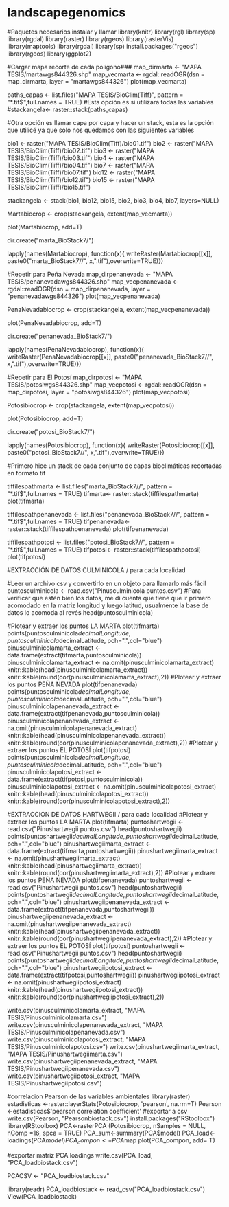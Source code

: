 # landscapegenomics
#Paquetes necesarios instalar y llamar 
library(knitr)
library(rgl)
library(sp)
library(rgdal)
library(raster)
library(rgeos)
library(rasterVis)
library(maptools)
library(rgdal)
library(sp)
install.packages("rgeos")
library(rgeos)
library(ggplot2)

#Cargar mapa recorte de cada polígono###
map_dirmarta <- "MAPA TESIS/martawgs844326.shp"
map_vecmarta <- rgdal::readOGR(dsn = map_dirmarta, layer = "martawgs844326")
plot(map_vecmarta)

paths_capas <- list.files("MAPA TESIS/BioClim(Tiff)",
                          pattern = "*.tif$",full.names = TRUE)
#Esta opción es si utilizara todas las variables 
#stackangela<- raster::stack(paths_capas)

#Otra opción es llamar capa por capa y hacer un stack, esta es la opción que utilicé ya que solo nos quedamos con las siguientes variables

bio1 <- raster("MAPA TESIS/BioClim(Tiff)/bio01.tif")
bio2 <- raster("MAPA TESIS/BioClim(Tiff)/bio02.tif")
bio3 <- raster("MAPA TESIS/BioClim(Tiff)/bio03.tif")
bio4 <- raster("MAPA TESIS/BioClim(Tiff)/bio04.tif")
bio7 <- raster("MAPA TESIS/BioClim(Tiff)/bio07.tif")
bio12 <- raster("MAPA TESIS/BioClim(Tiff)/bio12.tif")
bio15 <- raster("MAPA TESIS/BioClim(Tiff)/bio15.tif")


stackangela <- stack(bio1, bio12, bio15, bio2, bio3, bio4, bio7, layers=NULL)

Martabiocrop <-  crop(stackangela, extent(map_vecmarta))


plot(Martabiocrop, add=T)


dir.create("marta_BioStack7/")

lapply(names(Martabiocrop), function(x){
  writeRaster(Martabiocrop[[x]], paste0("marta_BioStack7//",
                                         x,".tif"),overwrite=TRUE)})

#Repetir para Peña Nevada
map_dirpenanevada <- "MAPA TESIS/penanevadawgs844326.shp"
map_vecpenanevada <- rgdal::readOGR(dsn = map_dirpenanevada, layer = "penanevadawgs844326")
plot(map_vecpenanevada)


PenaNevadabiocrop <-  crop(stackangela, extent(map_vecpenanevada))


plot(PenaNevadabiocrop, add=T)


dir.create("penanevada_BioStack7/")

lapply(names(PenaNevadabiocrop), function(x){
  writeRaster(PenaNevadabiocrop[[x]], paste0("penanevada_BioStack7//",
                                        x,".tif"),overwrite=TRUE)})
                                        
#Repetir para El Potosí
map_dirpotosi <- "MAPA TESIS/potosiwgs844326.shp"
map_vecpotosi <- rgdal::readOGR(dsn = map_dirpotosi, layer = "potosiwgs844326")
plot(map_vecpotosi)


Potosibiocrop <-  crop(stackangela, extent(map_vecpotosi))

plot(Potosibiocrop, add=T)

dir.create("potosi_BioStack7/")

lapply(names(Potosibiocrop), function(x){
  writeRaster(Potosibiocrop[[x]], paste0("potosi_BioStack7//",
                                              x,".tif"),overwrite=TRUE)})
                                              
                                              
#Primero hice un stack de cada conjunto de capas bioclimáticas recortadas en formato tif 

tiffilespathmarta <- list.files("marta_BioStack7//", 
                           pattern = "*.tif$",full.names = TRUE)
tifmarta<- raster::stack(tiffilespathmarta)
plot(tifmarta)

tiffilespathpenanevada <- list.files("penanevada_BioStack7//", 
                           pattern = "*.tif$",full.names = TRUE)
tifpenanevada<- raster::stack(tiffilespathpenanevada)
plot(tifpenanevada)

tiffilespathpotosi <- list.files("potosi_BioStack7//", 
                           pattern = "*.tif$",full.names = TRUE)
tifpotosi<- raster::stack(tiffilespathpotosi)
plot(tifpotosi)


#EXTRACCIÓN DE DATOS CULMINICOLA / para cada localidad  

#Leer un archivo csv y convertirlo en un objeto para llamarlo más fácil 
puntosculminicola <- read.csv("Pinusculminicola puntos.csv")
#Para verificar que estén bien los datos, me di cuenta que tiene que ir primero acomodado en la matriz longitud y luego latitud, usualmente la base de datos lo acomoda al revés 
head(puntosculminicola)

#Plotear y extraer los puntos LA MARTA
plot(tifmarta)
points(puntosculminicola$decimalLongitude, puntosculminicola$decimalLatitude, pch=".",col="blue") 
pinusculminicolamarta_extract <- data.frame(extract(tifmarta,puntosculminicola))
pinusculminicolamarta_extract <- na.omit(pinusculminicolamarta_extract)
knitr::kable(head(pinusculminicolamarta_extract))
knitr::kable(round(cor(pinusculminicolamarta_extract),2))
#Plotear y extraer los puntos PEÑA NEVADA
plot(tifpenanevada)
points(puntosculminicola$decimalLongitude, puntosculminicola$decimalLatitude, pch=".",col="blue") 
pinusculminicolapenanevada_extract <- data.frame(extract(tifpenanevada,puntosculminicola))
pinusculminicolapenanevada_extract <- na.omit(pinusculminicolapenanevada_extract)
knitr::kable(head(pinusculminicolapenanevada_extract))
knitr::kable(round(cor(pinusculminicolapenanevada_extract),2))
#Plotear y extraer los puntos EL POTOSÍ
plot(tifpotosi)
points(puntosculminicola$decimalLongitude, puntosculminicola$decimalLatitude, pch=".",col="blue") 
pinusculminicolapotosi_extract <- data.frame(extract(tifpotosi,puntosculminicola))
pinusculminicolapotosi_extract <- na.omit(pinusculminicolapotosi_extract)
knitr::kable(head(pinusculminicolapotosi_extract))
knitr::kable(round(cor(pinusculminicolapotosi_extract),2))

#EXTRACCIÓN DE DATOS HARTWEGII / para cada localidad 
#Plotear y extraer los puntos LA MARTA
plot(tifmarta)
puntoshartwegii <- read.csv("Pinushartwegii puntos.csv")
head(puntoshartwegii)
points(puntoshartwegii$decimalLongitude, puntoshartwegii$decimalLatitude, pch=".",col="blue") 
pinushartwegiimarta_extract <- data.frame(extract(tifmarta,puntoshartwegii))
pinushartwegiimarta_extract <- na.omit(pinushartwegiimarta_extract)
knitr::kable(head(pinushartwegiimarta_extract))
knitr::kable(round(cor(pinushartwegiimarta_extract),2))
#Plotear y extraer los puntos PEÑA NEVADA
plot(tifpenanevada)
puntoshartwegii <- read.csv("Pinushartwegii puntos.csv")
head(puntoshartwegii)
points(puntoshartwegii$decimalLongitude, puntoshartwegii$decimalLatitude, pch=".",col="blue") 
pinushartwegiipenanevada_extract <- data.frame(extract(tifpenanevada,puntoshartwegii))
pinushartwegiipenanevada_extract <- na.omit(pinushartwegiipenanevada_extract)
knitr::kable(head(pinushartwegiipenanevada_extract))
knitr::kable(round(cor(pinushartwegiipenanevada_extract),2))
#Plotear y extraer los puntos EL POTOSÍ
plot(tifpotosi)
puntoshartwegii <- read.csv("Pinushartwegii puntos.csv")
head(puntoshartwegii)
points(puntoshartwegii$decimalLongitude, puntoshartwegii$decimalLatitude, pch=".",col="blue") 
pinushartwegiipotosi_extract <- data.frame(extract(tifpotosi,puntoshartwegii))
pinushartwegiipotosi_extract <- na.omit(pinushartwegiipotosi_extract)
knitr::kable(head(pinushartwegiipotosi_extract))
knitr::kable(round(cor(pinushartwegiipotosi_extract),2))

write.csv(pinusculminicolamarta_extract, "MAPA TESIS/Pinusculminicolamarta.csv")
write.csv(pinusculminicolapenanevada_extract, "MAPA TESIS/Pinusculminicolapenanevada.csv")
write.csv(pinusculminicolapotosi_extract, "MAPA TESIS/Pinusculminicolapotosi.csv")
write.csv(pinushartwegiimarta_extract, "MAPA TESIS/Pinushartwegiimarta.csv")
write.csv(pinushartwegiipenanevada_extract, "MAPA TESIS/Pinushartwegiipenanevada.csv")
write.csv(pinushartwegiipotosi_extract, "MAPA TESIS/Pinushartwegiipotosi.csv")

#correlacion Pearson de las variables ambientales
library(raster)    
estadisticas <-raster::layerStats(Potosibiocrop, 'pearson', na.rm=T)
Pearson <-estadisticas$'pearson correlation coefficient'
#exportar a csv
write.csv(Pearson, "Pearsonbiostack.csv")
install.packages("RStoolbox")
library(RStoolbox)
PCA<-rasterPCA (Potosibiocrop, nSamples = NULL, nComp =16, spca = TRUE)
PCA_sum<-summary(PCA$model)
PCA_load<-loadings(PCA$model)
PCA_compon<-PCA$map
plot(PCA_compon, add= T)

#exportar matriz PCA loadings
write.csv(PCA_load, "PCA_loadbiostack.csv")


PCACSV <- "PCA_loadbiostack.csv"


library(readr)
PCA_loadbiostack <- read_csv("PCA_loadbiostack.csv")
View(PCA_loadbiostack)

